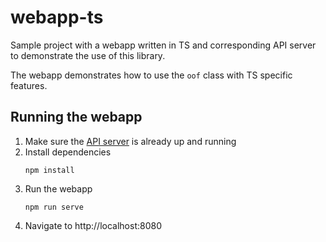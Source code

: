 # webapp-ts
Sample project with a webapp written in TS and corresponding API server to demonstrate the use of this library.

The webapp demonstrates how to use the `oof` class with TS specific features.


## Running the webapp
1. Make sure the [API server](../server/) is already up and running
1. Install dependencies
    ```shell
    npm install
    ```
1. Run the webapp
    ```shell
    npm run serve
    ```
1. Navigate to http://localhost:8080